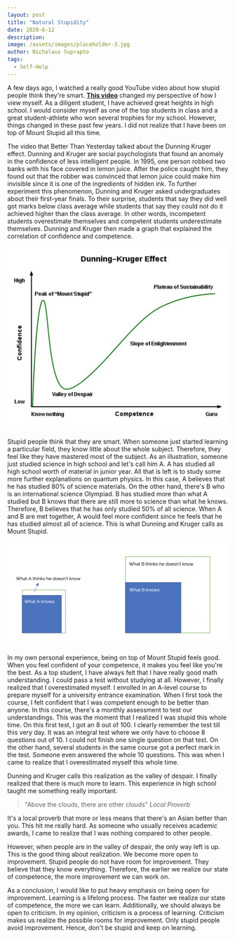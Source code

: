 ```yaml
---
layout: post
title: "Natural Stupidity"
date: 2020-6-12
description: 
image: /assets/images/placeholder-3.jpg
author: Nicholaus Suprapto
tags: 
  - Self-Help
---
```

A few days ago, I watched a really good YouTube video about how stupid people think they're smart. **[This video](https://www.youtube.com/watch?v=GJz66wm95-M)** changed my perspective of how I view myself. As a diligent student, I have achieved great heights in high school. I would consider myself as one of the top students in class and a great student-athlete who won several trophies for my school. However, things changed in these past few years. I did not realize that I have been on top of Mount Stupid all this time. 

The video that Better Than Yesterday talked about the Dunning Kruger effect. Dunning and Kruger are social psychologists that found an anomaly in the confidence of less intelligent people. In 1995, one person robbed two banks with his face covered in lemon juice. After the police caught him, they found out that the robber was convinced that lemon juice could make him invisible since it is one of the ingredients of hidden ink. To further experiment this phenomenon, Dunning and Kruger asked undergraduates about their first-year finals. To their surprise, students that say they did well got marks below class average while students that say they could not do it achieved higher than the class average. In other words, incompetent students overestimate themselves and competent students underestimate themselves. Dunning and Kruger then made a graph that explained the correlation of confidence and competence.

![Placeholder](/assets/images/duningkruger.jpg)

Stupid people think that they are smart. When someone just started learning a particular field, they know little about the whole subject. Therefore, they feel like they have mastered most of the subject. As an illustration, someone just studied science in high school and let's call him A. A has studied all high school worth of material in junior year. All that is left is to study some more further explanations on quantum physics. In this case, A believes that he has studied 80% of science materials. On the other hand, there's B who is an international science Olympiad. B has studied more than what A studied but B knows that there are still more to science than what he knows. Therefore, B believes that he has only studied 50% of all science. When A and B are met together, A would feel more confident since he feels that he has studied almost all of science. This is what Dunning and Kruger calls as Mount Stupid.

![Placeholder](/assets/images/duningkruger2.jpg)

In my own personal experience, being on top of Mount Stupid feels good. When you feel confident of your competence, it makes you feel like you're the best. As a top student, I have always felt that I have really good math understanding. I could pass a test without studying at all. However, I finally realized that I overestimated myself. I enrolled in an A-level course to prepare myself for a university entrance examination. When I first took the course, I felt confident that I was competent enough to be better than anyone. In this course, there's a monthly assessment to test our understandings. This was the moment that I realized I was stupid this whole time. On this first test, I got an 8 out of 100. I clearly remember the test till this very day. It was an integral test where we only have to choose 8 questions out of 10. I could not finish one single question on that test. On the other hand, several students in the same course got a perfect mark in the test. Someone even answered the whole 10 questions. This was when I came to realize that I overestimated myself this whole time.

Dunning and Kruger calls this realization as the valley of despair. I finally realized that there is much more to learn. This experience in high school taught me something really important.

>"Above the clouds, there are other clouds"
><cite>Local Proverb</cite>

It's a local proverb that more or less means that there's an Asian better than you. This hit me really hard. As someone who usually receives academic awards, I came to realize that I was nothing compared to other people.

However, when people are in the valley of despair, the only way left is up. This is the good thing about realization. We become more open to improvement. Stupid people do not have room for improvement. They believe that they know everything. Therefore, the earlier we realize our state of competence, the more improvement we can work on.

As a conclusion, I would like to put heavy emphasis on being open for improvement. Learning is a lifelong process. The faster we realize our state of competence, the more we can learn. Additionally, we should always be open to criticism. In my opinion, criticism is a process of learning. Criticism makes us realize the possible rooms for improvement. Only stupid people avoid improvement. Hence, don't be stupid and keep on learning.